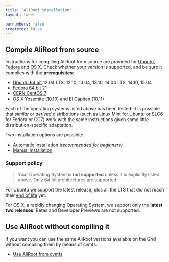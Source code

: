 ```yaml
---
title: "AliRoot installation"
layout: tweet

parnumbers: false
createtoc: false
---
```



Compile AliRoot from source
---------------------------

Instructions for compiling AliRoot from source are provided for
[Ubuntu](http://www.ubuntu.com/), [Fedora](http://fedoraproject.org/)
and [OS X](http://www.apple.com/osx). Check whether your version is
supported, and be sure it complies with the **prerequisites**:

* [Ubuntu 64 bit](prereq-ubuntu) 12.04 LTS, 12.10, 13.04, 13.10, 14.04 LTS, 14.10, 15.04
* [Fedora 64 bit](prereq-fedora) 21
* [CERN CentOS 7](prereq-cc7)
* [OS X](prereq-osx) Yosemite (10.10) and El Capitan (10.11)

Each of the operating systems listed above has been tested: it is possible that
*similar* or *derived* distributions (such as Linux Mint for Ubuntu or SLC6 for
Fedora or CC7) work with the same instructions given some little
distribution-specific adaptation.

Two installation options are possible:

* [Automatic installation](auto) *(recommended for beginners)*
* [Manual installation](manual)


### Support policy

> Your Operating System is **not supported** unless it is explicitly listed
> above. Only 64 bit architectures are supported.

For Ubuntu we support the latest release, plus all the LTS that did not reach
their [end of life](https://wiki.ubuntu.com/Releases) yet.

For OS X, a rapidly changing Operating System, we support only the **latest two
releases**. Betas and Developer Previews are not supported.


Use AliRoot without compiling it
--------------------------------

If you want you can use the same AliRoot versions available on the
Grid without compiling them by means of cvmfs.

* [Use AliRoot from cvmfs](cvmfs)
